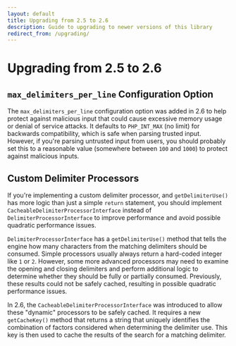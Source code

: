 ```yaml
---
layout: default
title: Upgrading from 2.5 to 2.6
description: Guide to upgrading to newer versions of this library
redirect_from: /upgrading/
---
```


# Upgrading from 2.5 to 2.6

## `max_delimiters_per_line` Configuration Option

The `max_delimiters_per_line` configuration option was added in 2.6 to help protect against malicious input that could
cause excessive memory usage or denial of service attacks.  It defaults to `PHP_INT_MAX` (no limit) for backwards
compatibility, which is safe when parsing trusted input. However, if you're parsing untrusted input from users, you
should probably set this to a reasonable value (somewhere between `100` and `1000`) to protect against malicious inputs.

## Custom Delimiter Processors

If you're implementing a custom delimiter processor, and `getDelimiterUse()` has more logic than just a
simple `return` statement, you should implement `CacheableDelimiterProcessorInterface` instead of
`DelimiterProcessorInterface` to improve performance and avoid possible quadratic performance issues.

`DelimiterProcessorInterface` has a `getDelimiterUse()` method that tells the engine how many characters from the
matching delimiters should be consumed. Simple processors usually always return a hard-coded integer like `1` or `2`.
However, some more advanced processors may need to examine the opening and closing delimiters and perform additional
logic to determine whether they should be fully or partially consumed.  Previously, these results could not be safely
cached, resulting in possible quadratic performance issues.

In 2.6, the `CacheableDelimiterProcessorInterface` was introduced to allow these "dynamic" processors to be safely
cached. It requires a new `getCacheKey()` method that returns a string that uniquely identifies the combination of
factors considered when determining the delimiter use.  This key is then used to cache the results of the search for
a matching delimiter.
